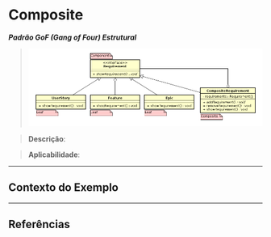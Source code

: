 # Composite

**_Padrão GoF (Gang of Four) Estrutural_**

> ![Padrão Composite](../docs/composite_example.png)

> **Descrição**: <TODO>

> **Aplicabilidade**: <TODO>

---

## Contexto do Exemplo

> <TODO>

---

## Referências

> <TODO>
